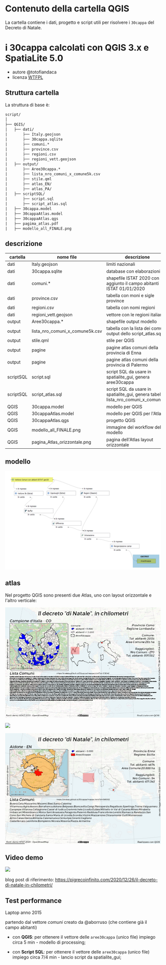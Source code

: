 # Contenuto della cartella QGIS

La cartella contiene i dati, progetto e script utili per risolvere i `30cappa` del Decreto di Natale.

# i 30cappa calcolati con QGIS 3.x e SpatiaLite 5.0

- autore @totofiandaca
- licenza [WTFPL](https://it.wikipedia.org/wiki/WTFPL)

## Struttura cartella

La struttura di base è:

```
script/
│
├── QGIS/
│   ├── dati/
|       ├── Italy.geojson
|       ├── 30cappa.sqlite
|       ├── comuni.*
|       ├── province.csv
|       ├── regioni.csv
|       ├── regioni_vett.geojson
|   ├── output/
|       ├── Aree30cappa.*
|       ├── lista_nro_comuni_x_comune5k.csv
|       ├── stile.qml
|       ├── atlas_EN/
|       ├── atlas_PA/
|   ├── scriptSQL/
|       ├── script.sql
|       ├── script_atlas.sql
|   ├── 30cappa.model
|   ├── 30cappaAtlas.model
|   ├── 30cappaAtlas.qgs
|   ├── pagima_atlas.pdf
|   ├── modello_all_FINALE.png

```

## descrizione 

cartella | nome file | descrizione
---------|-----------|-----------
dati     | Italy.geojson | limiti nazionali
dati     | 30cappa.sqlite | database con elaborazioni
dati     | comuni.* | shapefile ISTAT 2020 con aggiunto il campo abitanti ISTAT 01/01/2020
dati     | province.csv | tabella con moni e sigle province
dati     | regioni.csv | tabella con nomi regioni
dati     | regioni_vett.geojson | vettore con le regioni italiane
output   | Aree30cappa.* | shapefile output modello
output   | lista_nro_comuni_x_comune5k.csv | tabella con la lista dei comuni, output dello script_atlas.sql
output   | stile.qml | stile per QGIS
output   | pagine | pagine atlas comuni della provincia di Enna
output   | pagine | pagine atlas comuni della provincia di Palermo
scriptSQL| script.sql | script SQL da usare in spatialite_gui, genera aree30cappa
scriptSQL| script_atlas.sql | script SQL da usare in spatialite_gui, genera tabella lista_nro_comuni_x_comune5k
QGIS     | 30cappa.model | modello per QGIS
QGIS     | 30cappaAtlas.model | modello per QGIS per l'Atlas
QGIS     | 30cappaAtlas.qgs | progetto QGIS
QGIS     | modello_all_FINALE.png | immagine del workflow del modello
QGIS     | pagina_Atlas_orizzontale.png | pagina dell'Atlas layout orizzontale

## modello

![](modello_all_FINALE.png)

## atlas

Nel progetto QGIS sono presenti due Atlas, uno con layout orizzontale e l'altro verticale:

![](pagina_Atlas_orizzontale.png)

![](./output/atlas_PA/30cappaPA.gif)

![](./output/atlas_EN/30cappaEN.gif)

## Video demo

[![](https://img.youtube.com/vi/jq9shGmd2vU/0.jpg)](https://youtu.be/jq9shGmd2vU "#30cappa by @pigreco")

blog post di riferimento: <https://pigrecoinfinito.com/2020/12/26/il-decreto-di-natale-in-chilometri/>

## Test performance

Laptop anno 2015

partendo dal vettore _comuni_ creato da @aborruso (che contiene già il campo abitanti)

- con **QGIS**:
per ottenere il vettore delle `aree30cappa` (unico file) impiego circa 5 min - modello di processing;

- con **Script SQL**:
per ottenere il vettore delle `aree30cappa` (unico file) impiego circa 7/4 min - lancio script da spatialite_gui;